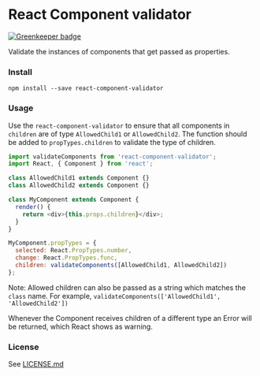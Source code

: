 # React Component validator

[![Greenkeeper badge](https://badges.greenkeeper.io/godaddy/react-component-validator.svg)](https://greenkeeper.io/)

Validate the instances of components that get passed as properties. 

### Install

```
npm install --save react-component-validator
```

### Usage

Use the `react-component-validator` to ensure that all components in `children` are of type `AllowedChild1` or `AllowedChild2`. The function should be added to `propTypes.children` to validate the type of children.

```js
import validateComponents from 'react-component-validator';
import React, { Component } from 'react';

class AllowedChild1 extends Component {}
class AllowedChild2 extends Component {}

class MyComponent extends Component {
  render() {
    return <div>{this.props.children}</div>;
  }
}

MyComponent.propTypes = {
  selected: React.PropTypes.number,
  change: React.PropTypes.func,
  children: validateComponents([AllowedChild1, AllowedChild2])
};
```

Note: Allowed children can also be passed as a string which matches the `class` name. For example, `validateComponents(['AllowedChild1', 'AllowedChild2'])`

Whenever the Component receives children of a different type an Error will be returned, which React shows as warning.

### License

See [LICENSE.md](LICENSE.md)
